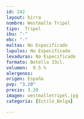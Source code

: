 ```yaml
---
id: 242
layout: birra
nombre: Westmalle Tripel
tipo:  Tripel
ibu: "-"
ebc: "-"
maltas: No Especificado
lupulos: No Especificado
levaduras: No Especificado
formato: Botella 33cl.
volumen:  9.5 %
alergenos: 
origen: España
pvp: "3.20"
precio: 3.20
imagen: westmalletripel.jpg
categoria: [Estilo_Belga]

---
```

